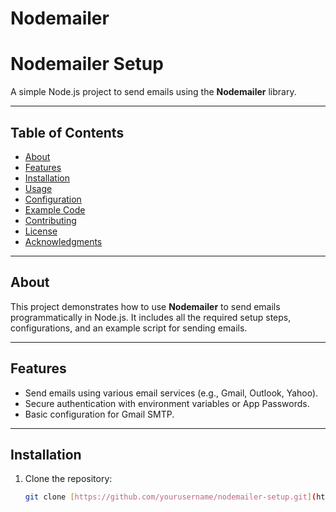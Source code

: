 # Nodemailer
# Nodemailer Setup

A simple Node.js project to send emails using the **Nodemailer** library.

---

## Table of Contents

- [About](#about)
- [Features](#features)
- [Installation](#installation)
- [Usage](#usage)
- [Configuration](#configuration)
- [Example Code](#example-code)
- [Contributing](#contributing)
- [License](#license)
- [Acknowledgments](#acknowledgments)

---

## About

This project demonstrates how to use **Nodemailer** to send emails programmatically in Node.js. It includes all the required setup steps, configurations, and an example script for sending emails.

---

## Features

- Send emails using various email services (e.g., Gmail, Outlook, Yahoo).
- Secure authentication with environment variables or App Passwords.
- Basic configuration for Gmail SMTP.

---

## Installation

1. Clone the repository:
   ```bash
   git clone [https://github.com/yourusername/nodemailer-setup.git](https://github.com/Mohitpatil16/Nodemailer.git)
